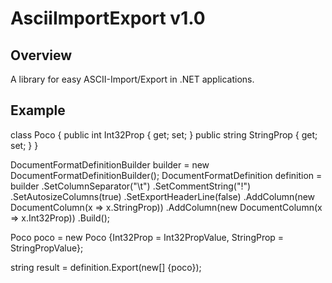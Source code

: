 AsciiImportExport v1.0
======================================================================

## Overview
A library for easy ASCII-Import/Export in .NET applications.

## Example
class Poco
{
	public int Int32Prop { get; set; }
	public string StringProp { get; set; }
}

DocumentFormatDefinitionBuilder<Poco> builder = new DocumentFormatDefinitionBuilder<Poco>();
DocumentFormatDefinition<Poco> definition = builder
											 .SetColumnSeparator("\t")
											 .SetCommentString("!")
											 .SetAutosizeColumns(true)
											 .SetExportHeaderLine(false)
											 .AddColumn(new DocumentColumn<Poco>(x => x.StringProp))
											 .AddColumn(new DocumentColumn<Poco>(x => x.Int32Prop))
											 .Build();
											 
Poco poco = new Poco {Int32Prop = Int32PropValue, StringProp = StringPropValue};

string result = definition.Export(new[] {poco});
